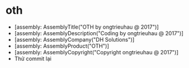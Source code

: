 # oth

-  [assembly: AssemblyTitle("OTH by ongtrieuhau @ 2017")]
-  [assembly: AssemblyDescription("Coding by ongtrieuhau @ 2017")]
-  [assembly: AssemblyCompany("DH Solutions")]
-  [assembly: AssemblyProduct("OTH")]
-  [assembly: AssemblyCopyright("Copyright ongtrieuhau @ 2017")]
-  Thử commit lại
